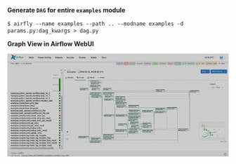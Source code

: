 
**Generate `DAG` for entire `examples` module**

```
$ airfly --name examples --path .. --modname examples -d params.py:dag_kwargs > dag.py
```

**Graph View in Airflow WebUI**

![](../assets/graph-view.png)